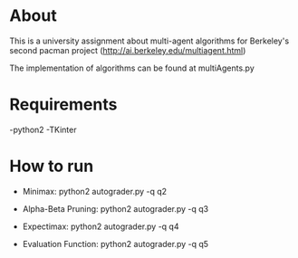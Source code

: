 # About

This is a university assignment about multi-agent algorithms for Berkeley's second pacman project (http://ai.berkeley.edu/multiagent.html)


The implementation of algorithms can be found at multiAgents.py

# Requirements

-python2
-TKinter


# How to run

- Minimax: python2 autograder.py -q q2 

- Alpha-Beta Pruning: python2 autograder.py -q q3

- Expectimax: python2 autograder.py -q q4

- Evaluation Function: python2 autograder.py -q q5
